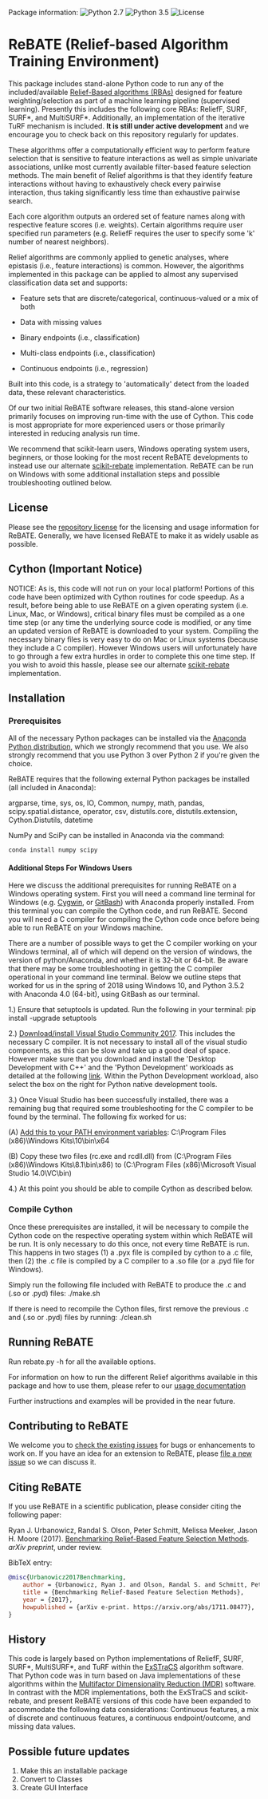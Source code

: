 Package information: ![Python 2.7](https://img.shields.io/badge/python-2.7-blue.svg)
![Python 3.5](https://img.shields.io/badge/python-3.6-blue.svg)
![License](https://img.shields.io/badge/license-MIT%20License-blue.svg)

# ReBATE (Relief-based Algorithm Training Environment) 
This package includes stand-alone Python code to run any of the included/available [Relief-Based algorithms (RBAs)](https://en.wikipedia.org/wiki/Relief_(feature_selection)) 
designed for feature weighting/selection as part of a machine learning pipeline (supervised learning). Presently this includes the following core RBAs: ReliefF, SURF, SURF*, and MultiSURF*. Additionally, an implementation of the iterative TuRF mechanism is included. **It is still under active development** and we encourage you to check back on this repository regularly for updates.

These algorithms offer a computationally efficient way to perform feature selection that is sensitive to feature interactions as well as simple univariate associations, unlike most currently available filter-based feature selection methods. The main benefit of Relief algorithms is that they identify feature interactions without having to exhaustively check every pairwise interaction, thus taking significantly less time than exhaustive pairwise search.

Each core algorithm outputs an ordered set of feature names along with respective feature scores (i.e. weights). Certain algorithms require user specified run parameters (e.g. ReliefF requires the user to specify some 'k' number of nearest neighbors). 

Relief algorithms are commonly applied to genetic analyses, where epistasis (i.e., feature interactions) is common. However, the algorithms implemented in this package can be applied to almost any supervised classification data set and supports:

* Feature sets that are discrete/categorical, continuous-valued or a mix of both

* Data with missing values

* Binary endpoints (i.e., classification)

* Multi-class endpoints (i.e., classification)

* Continuous endpoints (i.e., regression)

Built into this code, is a strategy to 'automatically' detect from the loaded data, these relevant characteristics.

Of our two initial ReBATE software releases, this stand-alone version primarily focuses on improving run-time with the use of Cython. 
This code is most appropriate for more experienced users or those primarily interested in reducing analysis run time. 

We recommend that scikit-learn users, Windows operating system users, beginners, or those looking for the most recent ReBATE developments to instead use our alternate [scikit-rebate](https://github.com/EpistasisLab/scikit-rebate) implementation. ReBATE can be run on Windows with some additional installation steps and possible troubleshooting outlined below. 

## License
Please see the [repository license](https://github.com/EpistasisLab/ReBATE/blob/master/LICENSE) for the licensing and usage information for ReBATE.
Generally, we have licensed ReBATE to make it as widely usable as possible.

## Cython (Important Notice)
NOTICE: As is, this code will not run on your local platform! Portions of this code have been optimized with Cython routines for code speedup. As a result, before being able to use 
ReBATE on a given operating system (i.e. Linux, Mac, or Windows), critical binary files must be compiled as a one time step (or any time the underlying source code is modified, or
any time an updated version of ReBATE is downloaded to your system.  Compiling the necessary binary files is very easy to do on Mac or Linux systems (because they include a C compiler). However Windows users will unfortunately have to go through a few extra hurdles in order to complete this one time step. If you wish to avoid this hassle, please see our alternate [scikit-rebate](https://github.com/EpistasisLab/scikit-rebate) implementation.

## Installation
### Prerequisites
All of the necessary Python packages can be installed via the [Anaconda Python distribution](https://www.continuum.io/downloads), which we strongly recommend that you use. We also strongly recommend that you use Python 3 over Python 2 if you're given the choice.

ReBATE requires that the following external Python packages be installed (all included in Anaconda):

argparse, time, sys, os, IO, Common, numpy, math, pandas, scipy.spatial.distance, operator, csv, distutils.core, distutils.extension, Cython.Distutils, datetime

NumPy and SciPy can be installed in Anaconda via the command:

```
conda install numpy scipy
```
#### Additional Steps For Windows Users
Here we discuss the additional prerequisites for running ReBATE on a Windows operating system. First you will need a command line terminal for Windows (e.g. [Cygwin](https://www.cygwin.com/install.html), or [GitBash](https://gitforwindows.org/)) with Anaconda properly installed. From this terminal you can compile the Cython code, and run ReBATE. Second you will need a C compiler for compiling the Cython code once before being able to run ReBATE on your Windows machine. 

There are a number of possible ways to get the C compiler working on your Windows terminal, all of which will depend on the version of windows, the version of python/Anaconda, and whether it is 32-bit or 64-bit. Be aware that there may be some troubleshooting in getting the C compiler operational in your command line terminal. Below we outline steps that worked for us in the spring of 2018 using Windows 10, and Python 3.5.2 with Anaconda 4.0 (64-bit), using GitBash as our terminal.

1.) Ensure that setuptools is updated. Run the following in your terminal: pip install -upgrade setuptools

2.) [Download/install Visual Studio Community 2017](https://www.visualstudio.com/downloads/#build-tools-for-visual-studio-2017). This includes the necessary C compiler. It is not necessary to install all of the visual studio components, as this can be slow and take up a good deal of space. However make sure that you download and install the 'Desktop Development with C++' and the 'Python Development' workloads as detailed at the following [link](https://docs.microsoft.com/en-us/visualstudio/python/working-with-c-cpp-python-in-visual-studio).  Within the Python Development workload, also select the box on the right for Python native development tools. 

3.) Once Visual Studio has been successfully installed, there was a remaining bug that required some troubleshooting for the C compiler to be found by the terminal. The following fix worked for us: 

(A) [Add this to your PATH environment variables](https://www.java.com/en/download/help/path.xml): C:\Program Files (x86)\Windows Kits\10\bin\x64   

(B) Copy these two files (rc.exe and rcdll.dll) from (C:\Program Files (x86)\Windows Kits\8.1\bin\x86) to (C:\Program Files (x86)\Microsoft Visual Studio 14.0\VC\bin)

4.) At this point you should be able to compile Cython as described below.

### Compile Cython
Once these prerequisites are installed, it will be necessary to compile the Cython code on the respective operating system within which ReBATE will be run. It is only necessary to do this once, not every time ReBATE is run. This happens in two stages (1) a .pyx file is compiled by cython to a .c file, then (2) the .c file is compiled by a C compiler to a .so file (or a .pyd file for Windows). 

Simply run the following file included with ReBATE to produce the .c and (.so or .pyd) files:  ./make.sh

If there is need to recompile the Cython files, first remove the previous .c and (.so or .pyd) files by running: ./clean.sh

## Running ReBATE
Run rebate.py -h for all the available options. 

For information on how to run the different Relief algorithms available in this package and how to use them, please refer to our [usage documentation](https://EpistasisLab.github.io/ReBATE/using/)

Further instructions and examples will be provided in the near future. 

## Contributing to ReBATE

We welcome you to [check the existing issues](https://github.com/EpistasisLab/ReBATE/issues/) for bugs or enhancements to work on. If you have an idea for an extension to ReBATE, please [file a new issue](https://github.com/EpistasisLab/ReBATE/issues/new) so we can discuss it.


## Citing ReBATE

If you use ReBATE in a scientific publication, please consider citing the following paper:

Ryan J. Urbanowicz, Randal S. Olson, Peter Schmitt, Melissa Meeker, Jason H. Moore (2017). [Benchmarking Relief-Based Feature Selection Methods](https://arxiv.org/abs/1711.08477). *arXiv preprint*, under review.

BibTeX entry:

```bibtex
@misc{Urbanowicz2017Benchmarking,
    author = {Urbanowicz, Ryan J. and Olson, Randal S. and Schmitt, Peter and Meeker, Melissa and Moore, Jason H.},
    title = {Benchmarking Relief-Based Feature Selection Methods},
    year = {2017},
    howpublished = {arXiv e-print. https://arxiv.org/abs/1711.08477},
}
```

## History
This code is largely based on Python implementations of ReliefF, SURF, SURF*, MultiSURF*, and TuRF within the [ExSTraCS](https://github.com/ryanurbs/ExSTraCS_2.0) algorithm software. 
That Python code was in turn based on Java implementations of these algorithms within the [Multifactor Dimensionality Reduction (MDR)](https://sourceforge.net/projects/mdr/) software.
In contrast with the MDR implementations, both the ExSTraCS and scikit-rebate, and present ReBATE versions of this code have been expanded to accommodate the following data considerations: Continuous features, a mix of discrete and continuous features, a continuous endpoint/outcome, and missing data values.

## Possible future updates
1. Make this an installable package
2. Convert to Classes
3. Create GUI Interface
